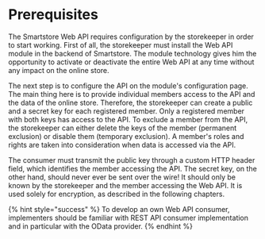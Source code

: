 # Prerequisites

The Smartstore Web API requires configuration by the storekeeper in order to start working. First of all, the storekeeper must install the Web API module in the backend of Smartstore. The module technology gives him the opportunity to activate or deactivate the entire Web API at any time without any impact on the online store.

The next step is to configure the API on the module's configuration page. The main thing here is to provide individual members access to the API and the data of the online store. Therefore, the storekeeper can create a public and a secret key for each registered member. Only a registered member with both keys has access to the API. To exclude a member from the API, the storekeeper can either delete the keys of the member (permanent exclusion) or disable them (temporary exclusion). A member's roles and rights are taken into consideration when data is accessed via the API.

The consumer must transmit the public key through a custom HTTP header field, which identifies the member accessing the API. The secret key, on the other hand, should never ever be sent over the wire! It should only be known by the storekeeper and the member accessing the Web API. It is used solely for encryption, as described in the following chapters.

{% hint style="success" %}
To develop an own Web API consumer, implementers should be familiar with REST API consumer implementation and in particular with the OData provider.
{% endhint %}
